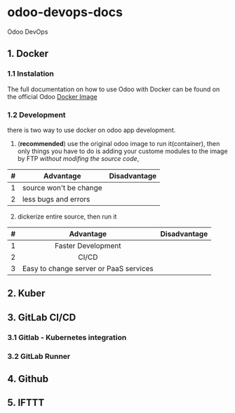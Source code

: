 # odoo-devops-docs
Odoo DevOps

## 1. Docker 
### 1.1 Instalation
The full documentation on how to use Odoo with Docker can be found on the official Odoo [Docker Image](https://hub.docker.com/_/odoo/)
### 1.2 Development
there is two way to use docker on odoo app development.<br>
1. (<b>recommended</b>) use the original odoo image to run it(container), then only things you have to do is adding your custome modules to the image by FTP <i>without modifing the source code</i>, 

| #    | Advantage              | Disadvantage |
| ---- | ---------------------- | ------------ |
| 1    | source won't be change |              |
| 2    | less bugs and errors   |              |



2. dickerize entire source, then run it

| #    | Advantage                               | Disadvantage |
| ---- | :-------------:                         | ------------ |
| 1    | Faster Development                      |              |
| 2    | CI/CD                                   |              |
| 3    | Easy to change server or PaaS services  |              |

## 2. Kuber

## 3. GitLab CI/CD

### 3.1 Gitlab - Kubernetes integration
### 3.2 GitLab Runner

## 4. Github

## 5. IFTTT
